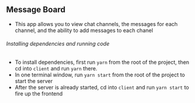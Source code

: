 ## Message Board
- This app allows you to view chat channels, the messages for each channel, and the ability to add messages to each chanel

###### Installing dependencies and running code
- To install dependencies, first run `yarn` from the root of the project, then cd into `client` and run `yarn` there.
- In one terminal window, run `yarn start` from the root of the project to start the server
- After the server is already started, cd into `client` and run `yarn start` to fire up the frontend